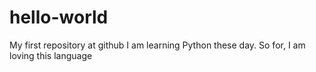 # hello-world
My first repository at github
I am learning Python these day.
So for, I am loving this language

